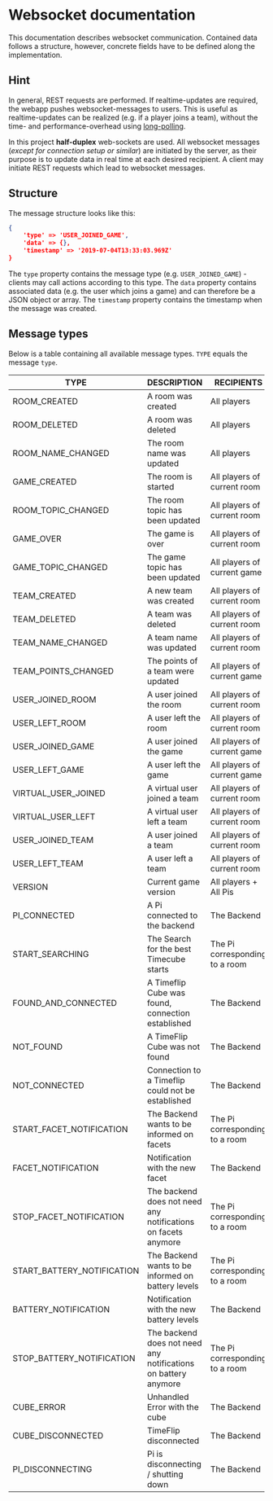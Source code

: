 # Websocket documentation
This documentation describes websocket communication. Contained data follows a structure, however, concrete fields have to be defined along the implementation.

## Hint
In general, REST requests are performed. If realtime-updates are required, the webapp pushes websocket-messages to users. This is useful as realtime-updates can be realized (e.g. if a player joins a team), without the time- and performance-overhead using [long-polling](https://ably.com/blog/websockets-vs-long-polling).  

In this project **half-duplex** web-sockets are used. All websocket messages (*except for connection setup or similar*) are initiated by the server, as their purpose is to update data in real time at each desired recipient. A client may initiate REST requests which lead to websocket messages.

## Structure

The message structure looks like this:
```json
{
    'type' => 'USER_JOINED_GAME',
    'data' => {},
    'timestamp' => '2019-07-04T13:33:03.969Z'
}
```
The `type` property contains the message type (e.g. `USER_JOINED_GAME`) - clients may call actions according to this type. The `data` property contains associated data (e.g. the user which joins a game) and can therefore be a JSON object or array. The `timestamp` property contains the timestamp when the message was created.

## Message types

Below is a table containing all available message types. `TYPE` equals the message `type`.

| TYPE                | DESCRIPTION                       | RECIPIENTS                  |
|---------------------|-----------------------------------|-----------------------------|
| ROOM_CREATED        | A room was created                | All players                 |
| ROOM_DELETED        | A room was deleted                | All players                 |
| ROOM_NAME_CHANGED   | The room name was updated         | All players                 |
| GAME_CREATED        | The room is started               | All players of current room |
| ROOM_TOPIC_CHANGED  | The room topic has been updated   | All players of current room |
| GAME_OVER           | The game is over                  | All players of current room |
| GAME_TOPIC_CHANGED  | The game topic has been updated   | All players of current game |
| TEAM_CREATED        | A new team was created            | All players of current room |
| TEAM_DELETED        | A team was deleted                | All players of current room |
| TEAM_NAME_CHANGED   | A team name was updated           | All players of current room |
| TEAM_POINTS_CHANGED | The points of a team were updated | All players of current game |
| USER_JOINED_ROOM    | A user joined the room            | All players of current room |
| USER_LEFT_ROOM      | A user left the room              | All players of current room |
| USER_JOINED_GAME    | A user joined the game            | All players of current game |
| USER_LEFT_GAME      | A user left the game              | All players of current game |
| VIRTUAL_USER_JOINED | A virtual user joined a team      | All players of current room |
| VIRTUAL_USER_LEFT   | A virtual user left a team        | All players of current room |
| USER_JOINED_TEAM    | A user joined a team              | All players of current room |
| USER_LEFT_TEAM      | A user left a team                | All players of current room |
| VERSION             | Current game version              | All players + All Pis       |
| PI_CONNECTED        | A Pi connected to the backend     | The Backend                 |
| START_SEARCHING     | The Search for the best Timecube starts                         | The Pi corresponding to a room |
| FOUND_AND_CONNECTED | A Timeflip Cube was found, connection established               | The Backend                    |
| NOT_FOUND           | A TimeFlip Cube was not found                                   | The Backend                    |
| NOT_CONNECTED       | Connection to a Timeflip could not be established               | The Backend                    |
| START_FACET_NOTIFICATION   | The Backend wants to be informed on facets               | The Pi corresponding to a room |
| FACET_NOTIFICATION         | Notification with the new facet                          | The Backend                    |
| STOP_FACET_NOTIFICATION    | The backend does not need any notifications on facets anymore   | The Pi corresponding to a room |
| START_BATTERY_NOTIFICATION | The Backend wants to be informed on battery levels       | The Pi corresponding to a room |
| BATTERY_NOTIFICATION       | Notification with the new battery levels                 | The Backend                   |
| STOP_BATTERY_NOTIFICATION  | The backend does not need any notifications on battery anymore | The Pi corresponding to a room |
| CUBE_ERROR          | Unhandled Error with the cube     | The Backend                 |
| CUBE_DISCONNECTED   | TimeFlip disconnected             | The Backend                 |
| PI_DISCONNECTING    | Pi is disconnecting / shutting down | The Backend               |